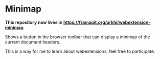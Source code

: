 # Minimap

**This repository now lives in https://framagit.org/arkhi/webextension-minimap.**

Shows a button in the browser toolbar that can display a minimap of the current document headers.

This is a way for me to learn about webextensions; feel free to participate.
